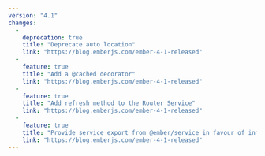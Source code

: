 ```yaml
---
version: "4.1"
changes:
  -
    deprecation: true
    title: "Deprecate auto location"
    link: "https://blog.emberjs.com/ember-4-1-released"
  -
    feature: true
    title: "Add a @cached decorator"
    link: "https://blog.emberjs.com/ember-4-1-released"
  -
    feature: true
    title: "Add refresh method to the Router Service"
    link: "https://blog.emberjs.com/ember-4-1-released"
  -
    feature: true
    title: "Provide service export from @ember/service in favour of inject"
    link: "https://blog.emberjs.com/ember-4-1-released"
---
```

